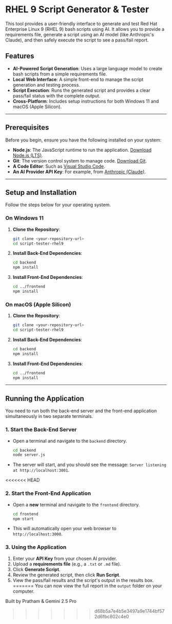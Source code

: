 # RHEL 9 Script Generator & Tester

This tool provides a user-friendly interface to generate and test Red Hat Enterprise Linux 9 (RHEL 9) bash scripts using AI. It allows you to provide a requirements file, generate a script using an AI model (like Anthropic's Claude), and then safely execute the script to see a pass/fail report.

## Features
-   **AI-Powered Script Generation**: Uses a large language model to create bash scripts from a simple requirements file.
-   **Local Web Interface**: A simple front-end to manage the script generation and testing process.
-   **Script Execution**: Runs the generated script and provides a clear pass/fail status with the complete output.
-   **Cross-Platform**: Includes setup instructions for both Windows 11 and macOS (Apple Silicon).

---

## Prerequisites
Before you begin, ensure you have the following installed on your system:

-   **Node.js**: The JavaScript runtime to run the application. [Download Node.js (LTS)](https://nodejs.org/).
-   **Git**: The version control system to manage code. [Download Git](https://git-scm.com/).
-   **A Code Editor**: Such as [Visual Studio Code](https://code.visualstudio.com/).
-   **An AI Provider API Key**: For example, from [Anthropic (Claude)](https://www.anthropic.com/).

---

## Setup and Installation
Follow the steps below for your operating system.

### On Windows 11
1.  **Clone the Repository**:
    ```bash
    git clone <your-repository-url>
    cd script-tester-rhel9
    ```
2.  **Install Back-End Dependencies**:
    ```bash
    cd backend
    npm install
    ```
3.  **Install Front-End Dependencies**:
    ```bash
    cd ../frontend
    npm install
    ```

### On macOS (Apple Silicon)
1.  **Clone the Repository**:
    ```bash
    git clone <your-repository-url>
    cd script-tester-rhel9
    ```
2.  **Install Back-End Dependencies**:
    ```bash
    cd backend
    npm install
    ```
3.  **Install Front-End Dependencies**:
    ```bash
    cd ../frontend
    npm install
    ```
---

## Running the Application
You need to run both the back-end server and the front-end application simultaneously in two separate terminals.

### 1. Start the Back-End Server
-   Open a terminal and navigate to the `backend` directory.
    ```bash
    cd backend
    node server.js
    ```
-   The server will start, and you should see the message: `Server listening at http://localhost:3001`.

<<<<<<< HEAD
### 2. Start the Front-End Application
-   Open a **new** terminal and navigate to the `frontend` directory.
    ```bash
    cd frontend
    npm start
    ```
-   This will automatically open your web browser to `http://localhost:3000`.

### 3. Using the Application
1.  Enter your **API Key** from your chosen AI provider.
2.  Upload a **requirements file** (e.g., a `.txt` or `.md` file).
3.  Click **Generate Script**.
4.  Review the generated script, then click **Run Script**.
5.  View the pass/fail results and the script's output in the results box.
=======
You can now view the full report in the `output` folder on your computer.


Built by Pratham & Gemini 2.5 Pro
>>>>>>> d68b5a7e4b5e3497a9e1744bf572d6fbc802c4e0
